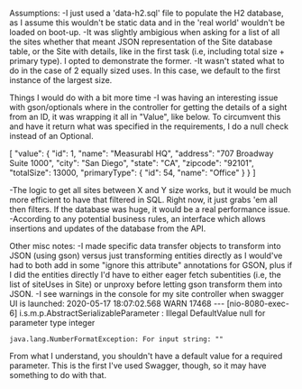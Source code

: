 Assumptions:
-I just used a 'data-h2.sql' file to populate the H2 database, as I assume this wouldn't be static data and in the 'real world' wouldn't be loaded on boot-up.
-It was slightly ambigious when asking for a list of all the sites whether that meant JSON representation of the Site database table, or the Site with details, like in the first task (i.e, including total size + primary type). I opted to demonstrate the former.
-It wasn't stated what to do in the case of 2 equally sized uses. In this case, we default to the first instance of the largest size.

Things I would do with a bit more time
-I was having an interesting issue with gson/optionals where in the controller for getting the details of a sight from an ID, it was wrapping it all in "Value", like below. 
To circumvent this and have it return what was specified in the requirements, I do a null check instead of an Optional.

[
"value":
  {
    "id": 1,
    "name": "Measurabl HQ",
    "address": "707 Broadway Suite 1000",
    "city": "San Diego",
    "state": "CA",
    "zipcode": "92101",
    "totalSize": 13000,
    "primaryType": {
      "id": 54,
      "name": "Office"
    }
  }
] 

-The logic to get all sites between X and Y size works, but it would be much more efficient to have that filtered in SQL. Right now, it just grabs 'em all then filters. If the database was huge, it would be a real performance issue.
-According to any potential business rules, an interface which allows insertions and updates of the database from the API.

Other misc notes:
-I made specific data transfer objects to transform into JSON (using gson) versus just transforming entities directly as I would've had to both add in some "ignore this attribute" annotations for GSON, plus if I did the entities directly I'd have to either eager fetch subentities (i.e, the list of siteUses in Site) or unproxy before letting gson transform them into JSON.
-I see warnings in the console for my site controller when swagger UI is launched:
	2020-05-17 18:07:02.568  WARN 17468 --- [nio-8080-exec-6] i.s.m.p.AbstractSerializableParameter    : Illegal DefaultValue null for parameter type integer

	java.lang.NumberFormatException: For input string: ""
From what I understand, you shouldn't have a default value for a required parameter. This is the first I've used Swagger, though, so it may have something to do with that.
